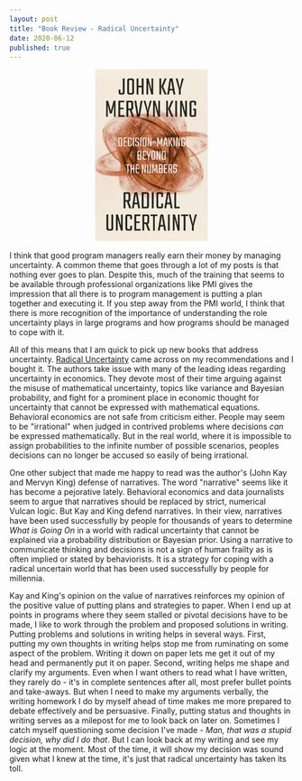 ```yaml
---
layout: post
title: "Book Review - Radical Uncertainty"
date: 2020-06-12
published: true
---
```


<p style="text-align:center"><img src="/assets/RadicalUncertaintyCover.jpg" width="200"/><br></p>
I think that good program managers really earn their money by managing uncertainty. A common theme that goes through a lot of my posts is that nothing ever goes to plan. Despite this, much of the training that seems to be available through professional organizations like PMI gives the impression that all there is to program management is putting a plan together and executing it. If you step away from the PMI world, I think that there is more recognition of the importance of understanding the role uncertainty plays in large programs and how programs should be managed to cope with it.

All of this means that I am quick to pick up new books that address uncertainty. [Radical Uncertainty](https://www.amazon.com/dp/1324004770/ref=cm_sw_em_r_mt_dp_U_0Bp5EbDCFD8NS) came across on my recommendations and I bought it. The authors take issue with many of the leading ideas regarding uncertainty in economics.  They devote most of their time arguing against the misuse of mathematical uncertainty, topics like variance and Bayesian probability, and fight for a prominent place in economic thought for uncertainty that cannot be expressed with mathematical equations. Behavioral economics are not safe from criticism either. People may seem to be "irrational" when judged in contrived problems where decisions *can* be expressed mathematically. But in the real world, where it is impossible to assign probabilities to the infinite number of possible scenarios, peoples decisions can no longer be accused so easily of being irrational.

One other subject that made me happy to read was the author's (John Kay and Mervyn King) defense of narratives. The word "narrative" seems like it has become a pejorative lately. Behavioral economics and data journalists seem to argue that narratives should be replaced by strict, numerical Vulcan logic.  But Kay and King defend narratives. In their view, narratives have been used successfully by people for thousands of years to determine *What is Going On* in a world with radical uncertainty that cannot be explained via a probability distribution or Bayesian prior. Using a narrative to communicate thinking and decisions is not a sign of human frailty as is often implied or stated by behaviorists. It is a strategy for coping with a radical uncertain world that has been used successfully by people for millennia.

Kay and King's opinion on the value of narratives reinforces my opinion of the positive value of putting plans and strategies to paper. When I end up at points in programs where they seem stalled or pivotal decisions have to be made, I like to work through the problem and proposed solutions in writing. Putting problems and solutions in writing helps in several ways. First, putting my own thoughts in writing helps stop me from ruminating on some aspect of the problem. Writing it down on paper lets me get it out of my head and permanently put it on paper. Second, writing helps me shape and clarify my arguments. Even when I want others to read what I have written, they rarely do - it's in complete sentences after all, most prefer bullet points and take-aways. But when I need to make my arguments verbally, the writing homework I do by myself ahead of time makes me more prepared to debate effectively and be persuasive. Finally, putting status and thoughts in writing serves as a milepost for me to look back on later on. Sometimes I catch myself questioning some decision I've made - *Man, that was a stupid decision, why did I do that*. But I can look back at my writing and see my logic at the moment. Most of the time, it will show my decision was sound given what I knew at the time, it's just that radical uncertainty has taken its toll.
